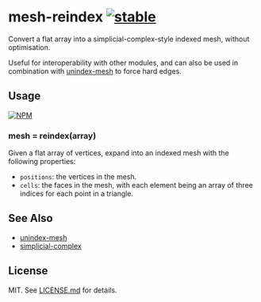 # mesh-reindex [![stable](http://badges.github.io/stability-badges/dist/stable.svg)](http://github.com/badges/stability-badges)

Convert a flat array into a simplicial-complex-style indexed mesh, without
optimisation.

Useful for interoperability with other modules, and can also be used in
combination with [unindex-mesh](http://github.com/hughsk/unindex-mesh)
to force hard edges.

## Usage

[![NPM](https://nodei.co/npm/mesh-reindex.png)](https://nodei.co/npm/mesh-reindex/)

### mesh = reindex(array)

Given a flat array of vertices, expand into an indexed mesh with the following
properties:

* `positions`: the vertices in the mesh.
* `cells`: the faces in the mesh, with each element being an array of three
  indices for each point in a triangle.

## See Also

* [unindex-mesh](http://github.com/hughsk/unindex-mesh/)
* [simplicial-complex](http://github.com/mikolalysenko/simplicial-complex/)

## License

MIT. See [LICENSE.md](http://github.com/hughsk/mesh-reindex/blob/master/LICENSE.md) for details.
